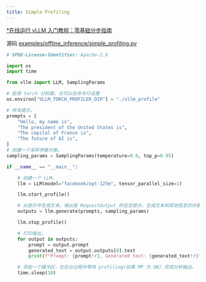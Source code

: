 ```yaml
---
title: Simple Profiling
---
```


[\*在线运行 vLLM 入门教程：零基础分步指南](https://openbayes.com/console/public/tutorials/rXxb5fZFr29?utm_source=vLLM-CNdoc&utm_medium=vLLM-CNdoc-V1&utm_campaign=vLLM-CNdoc-V1-25ap)

源码 [examples/offline_inference/simple_profiling.py](https://github.com/vllm-project/vllm/blob/main/examples/offline_inference/simple_profiling.py)

```python
# SPDX-License-Identifier: Apache-2.0

import os
import time

from vllm import LLM, SamplingParams

# 启用 torch 分析器，也可以在命令行设置
os.environ["VLLM_TORCH_PROFILER_DIR"] = "./vllm_profile"

# 样本提示。
prompts = [
    "Hello, my name is",
    "The president of the United States is",
    "The capital of France is",
    "The future of AI is",
]
# 创建一个采样参数对象。
sampling_params = SamplingParams(temperature=0.8, top_p=0.95)

if __name__ == "__main__":

    # 创建一个 LLM。
    llm = LLM(model="facebook/opt-125m", tensor_parallel_size=1)

    llm.start_profile()

    # 从提示中生成文本。输出是 RequestOutput 的包含提示，生成文本和其他信息的对象列表。
    outputs = llm.generate(prompts, sampling_params)

    llm.stop_profile()

    # 打印输出。
    for output in outputs:
        prompt = output.prompt
        generated_text = output.outputs[0].text
        print(f"Prompt: {prompt!r}, Generated text: {generated_text!r}")

    # 添加一个缓冲区，在后台过程中等待 profiling(如果 MP 为 ON) 完成分析输出。
    time.sleep(10)

```
